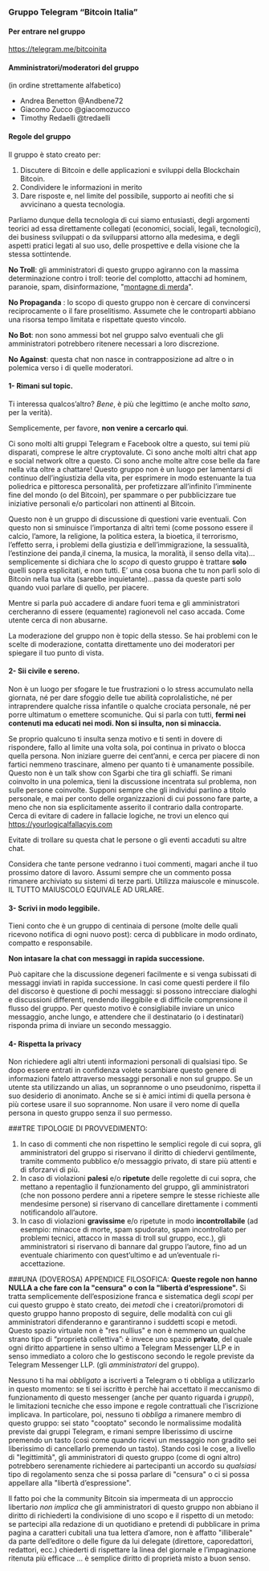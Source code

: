 ### Gruppo Telegram “Bitcoin Italia” 
#### Per entrare nel gruppo
https://telegram.me/bitcoinita
#### Amministratori/moderatori del gruppo
(in ordine strettamente alfabetico)
  * Andrea Benetton @Andbene72
  * Giacomo Zucco @giacomozucco
  * Timothy Redaelli @tredaelli

#### Regole del gruppo
Il gruppo è stato creato per:
  1. Discutere di Bitcoin e delle applicazioni e sviluppi della Blockchain Bitcoin.
  2. Condividere le informazioni in merito
  3. Dare risposte e, nel limite del possibile, supporto ai neofiti che si avvicinano a questa tecnologia.

Parliamo dunque della tecnologia di cui siamo entusiasti, degli argomenti teorici ad essa direttamente collegati (economici, sociali, legali, tecnologici), dei business sviluppati o da svilupparsi attorno alla medesima,  e degli aspetti pratici legati al suo uso, delle prospettive e della visione che la stessa sottintende.

**No Troll**: gli amministratori di questo gruppo agiranno con la massima determinazione contro i troll: teorie del complotto, attacchi ad hominem, paranoie, spam, disinformazione, "[montagne di merda](https://nientestronzate.wordpress.com/2014/11/01/la-teoria-della-montagna-di-merda-2/)".

**No Propaganda** : lo scopo di questo gruppo non è cercare di convincersi reciprocamente o il fare proselitismo. Assumete che le controparti abbiano una risorsa tempo limitata e rispettate questo vincolo. 

**No Bot**: non sono ammessi bot nel gruppo salvo eventuali che gli amministratori potrebbero ritenere necessari a loro discrezione.

**No Against**: questa chat non nasce in contrapposizione ad altre o in polemica verso i di quelle moderatori. 

#### 1- Rimani sul topic. 

Ti interessa qualcos’altro? *Bene*, è più che legittimo (e anche molto *sano*, per la verità).

Semplicemente, per favore, **non venire a cercarlo qui**.

Ci sono molti alti gruppi Telegram e Facebook  oltre a questo, sui temi più disparati, comprese le altre cryptovalute. Ci sono anche molti altri chat app e social network oltre a questo. Ci sono anche molte altre cose belle da fare nella vita oltre a chattare! Questo gruppo non è un luogo per lamentarsi di continuo dell’ingiustizia della vita, per esprimere in modo estenuante la tua poliedrica e pittoresca personalità, per profetizzare all’infinito l’imminente fine del mondo (o del Bitcoin), per spammare o per pubblicizzare tue iniziative personali e/o particolari non attinenti al Bitcoin. 

Questo non è un gruppo di discussione di questioni varie eventuali. Con questo non si sminuisce l’importanza di altri temi (come possono essere il calcio, l’amore, la religione, la politica estera, la bioetica, il terrorismo, l’effetto serra, i problemi della giustizia e dell’immigrazione, la sessualità, l’estinzione dei panda,il cinema, la musica, la moralità, il senso della vita)... semplicemente si dichiara che lo *scopo* di questo gruppo è trattare **solo** quelli sopra esplicitati, e non tutti. E’ una cosa buona che tu non parli solo di Bitcoin nella tua vita (sarebbe inquietante)...passa da queste parti solo quando vuoi parlare di quello, per piacere. 

Mentre si parla può accadere di andare fuori tema e gli amministratori cercheranno di essere (equamente) ragionevoli nel caso accada. Come utente cerca di non abusarne.

La moderazione del gruppo non è topic della stesso. Se hai problemi con le scelte di moderazione, contatta direttamente uno dei moderatori per spiegare il tuo punto di vista.

#### 2- Sii civile e sereno.
Non è un luogo per sfogare le tue frustrazioni o lo stress accumulato nella giornata, né per dare sfoggio delle tue abilità coprolalistiche, né per intraprendere qualche rissa infantile o qualche crociata personale, né per porre ultimatum o emettere scomuniche. Qui si parla con tutti, **fermi nei contenuti ma educati nei modi. Non si insulta, non si minaccia.** 

Se proprio qualcuno ti insulta senza motivo e ti senti in dovere di rispondere, fallo al limite una volta sola, poi continua in privato o blocca quella persona. Non iniziare guerre dei cent’anni, e cerca per piacere di non fartici nemmeno trascinare, almeno per quanto ti è umanamente possibile. Questo non è un talk show con Sgarbi che tira gli schiaffi. Se rimani coinvolto in una polemica, tieni la discussione incentrata sul problema, non sulle persone coinvolte. Supponi sempre che gli individui parlino a titolo personale, e mai per conto delle organizzazioni di cui possono fare parte, a meno che non sia esplicitamente asserito il contrario dalla controparte. Cerca di evitare di cadere in fallacie logiche, ne trovi un elenco qui https://yourlogicalfallacyis.com

Evitate di trollare su questa chat le persone o gli eventi accaduti su altre chat. 

Considera che tante persone vedranno i tuoi commenti, magari anche il tuo prossimo datore di lavoro. Assumi sempre che un commento possa rimanere archiviato su sistemi di terze parti. Utilizza maiuscole e minuscole. IL TUTTO MAIUSCOLO EQUIVALE AD URLARE.

#### 3- Scrivi in modo leggibile.
Tieni conto che è un gruppo di centinaia di persone (molte delle quali ricevono notifica di ogni nuovo post): cerca di pubblicare in modo ordinato, compatto e responsabile. 

**Non intasare la chat con messaggi in rapida successione.**

Può capitare che la discussione degeneri facilmente e si venga subissati di messaggi inviati in rapida successione. In casi come questi perdere il filo del discorso è questione di pochi messaggi: si possono intrecciare dialoghi e discussioni differenti, rendendo illeggibile e di difficile comprensione il flusso del gruppo. Per questo motivo è consigliabile inviare un unico messaggio, anche lungo, e attendere che il destinatario (o i destinatari) risponda prima di inviare un secondo messaggio.

#### 4- Rispetta la privacy
Non richiedere agli altri utenti informazioni personali di qualsiasi tipo. Se dopo essere entrati in confidenza volete scambiare questo genere di informazioni fatelo attraverso messaggi personali e non sul gruppo.
Se un utente sta utilizzando un alias, un soprannome o uno pseudonimo, rispetta il suo desiderio di anonimato. Anche se si è amici intimi di quella persona è più cortese usare il suo soprannome. Non usare il vero nome di quella persona in questo gruppo senza il suo permesso.

###TRE TIPOLOGIE DI PROVVEDIMENTO:
1. In caso di commenti che non rispettino le semplici regole di cui sopra, gli amministratori del gruppo si riservano il diritto di chiedervi gentilmente, tramite commento pubblico e/o messaggio privato, di stare più attenti e di sforzarvi di più.
2. In caso di violazioni **palesi** e/o **ripetute** delle regolette di cui sopra, che mettano a repentaglio il funzionamento del gruppo, gli amministratori (che non possono perdere anni a ripetere sempre le stesse richieste alle mendesime persone) si riservano di cancellare direttamente i commenti notificandolo all’autore.
3. In caso di violazioni **gravissime** e/o ripetute in modo **incontrollabile** (ad esempio: minacce di morte, spam spudorato, spam incontrollato per problemi tecnici, attacco in massa di troll sul gruppo, ecc.), gli amministratori si riservano di bannare dal gruppo l’autore, fino ad un eventuale chiarimento con quest’ultimo e ad un’eventuale ri-accettazione.

###UNA (DOVEROSA) APPENDICE FILOSOFICA:
**Queste regole non hanno NULLA a che fare con la "censura" o con la "libertà d’espressione".**
Si tratta semplicemente dell’esposizione franca e sistematica degli *scopi* per cui questo gruppo è stato creato, dei *metodi* che i creatori/promotori di questo gruppo hanno proposto di seguire, delle modalità con cui gli amministratori difenderanno e garantiranno i suddetti scopi e metodi. Questo spazio virtuale non è "res nullius" e non è nemmeno un qualche strano tipo di “proprietà collettiva”: è invece uno spazio **privato**, del quale ogni diritto appartiene in senso ultimo a Telegram Messenger LLP e in senso immediato a coloro che lo gestiscono secondo le regole previste da Telegram Messenger LLP. (gli *amministratori* del gruppo). 

Nessuno ti ha mai *obbligato* a iscriverti a Telegram o ti obbliga a utilizzarlo in questo momento: se ti sei iscritto è perchè hai accettato il meccanismo di funzionamento di questo messenger (anche per quanto riguarda i *gruppi*), le limitazioni tecniche che esso impone e regole contrattuali che l’iscrizione implicava. In particolare, poi, nessuno ti *obbliga* a rimanere membro di questo gruppo: sei stato "cooptato" secondo le normalissime modalità previste dai gruppi Telegram, e rimani sempre liberissimo di uscirne premendo un tasto (così come quando ricevi un messaggio non gradito sei liberissimo di cancellarlo premendo un tasto). Stando così le cose, a livello di "legittimità", gli amministratori di questo gruppo (come di ogni altro) potrebbero serenamente richiedere ai partecipanti un accordo su *qualsiasi* tipo di regolamento senza che si possa parlare di "censura" o ci si possa appellare alla "libertà d’espressione". 

Il fatto poi che la community Bitcoin sia impermeata di un approccio libertario *non implica* che gli amministratori di questo gruppo non abbiano il diritto di richiederti la condivisione di uno scopo e il rispetto di un metodo: se partecipi alla redazione di un quotidiano e pretendi di pubblicare in prima pagina a caratteri cubitali una tua lettera d’amore, non è affatto "illiberale" da parte dell’editore o delle figure da lui delegate (direttore, caporedattori, redattori, ecc.) chiederti di rispettare la linea del giornale e l’impaginazione ritenuta più efficace ... è semplice diritto di proprietà misto a buon senso.
